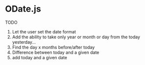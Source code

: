 ODate.js
========

TODO

1. Let the user set the date format
2. Add the ability to take only year or month or day from the today yesterday...
3. Find the day x months before/after today 
4. Difference between today and a given date
5. add today and a given date